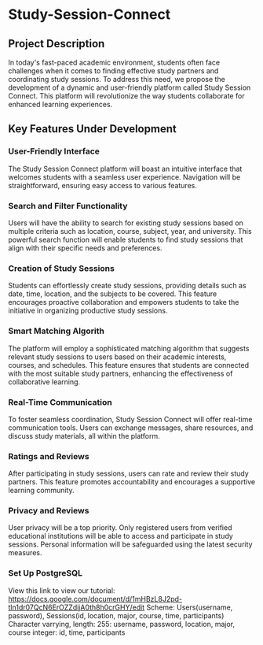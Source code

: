 # Study-Session-Connect
## Project Description
In today's fast-paced academic environment, students often face challenges when it comes to
finding effective study partners and coordinating study sessions. To address this need, we
propose the development of a dynamic and user-friendly platform called Study Session
Connect. This platform will revolutionize the way students collaborate for enhanced learning
experiences.

## Key Features Under Development
### User-Friendly Interface
The Study Session Connect platform will boast an intuitive interface that welcomes students
with a seamless user experience. Navigation will be straightforward, ensuring easy access to
various features.

### Search and Filter Functionality
Users will have the ability to search for existing study sessions based on multiple criteria such
as location, course, subject, year, and university. This powerful search function will enable
students to find study sessions that align with their specific needs and preferences.

### Creation of Study Sessions
Students can effortlessly create study sessions, providing details such as date, time, location,
and the subjects to be covered. This feature encourages proactive collaboration and empowers
students to take the initiative in organizing productive study sessions.

### Smart Matching Algorith
The platform will employ a sophisticated matching algorithm that suggests relevant study
sessions to users based on their academic interests, courses, and schedules. This feature
ensures that students are connected with the most suitable study partners, enhancing the
effectiveness of collaborative learning.

### Real-Time Communication
To foster seamless coordination, Study Session Connect will offer real-time communication
tools. Users can exchange messages, share resources, and discuss study materials, all within
the platform.

### Ratings and Reviews
After participating in study sessions, users can rate and review their study partners. This feature
promotes accountability and encourages a supportive learning community.

### Privacy and Reviews
User privacy will be a top priority. Only registered users from verified educational institutions will
be able to access and participate in study sessions. Personal information will be safeguarded
using the latest security measures.

### Set Up PostgreSQL
View this link to view our tutorial: https://docs.google.com/document/d/1mHBzL8J2pd-tln1dr07QcN6ErOZZdijA0th8h0crGHY/edit
Scheme: Users(username, password), Sessions(id, location, major, course, time, participants)
Character varrying, length: 255: username, password, location, major, course
integer: id, time, participants
